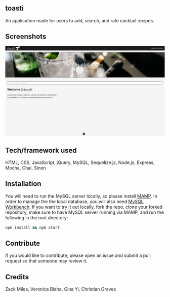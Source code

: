 ## toasti
An application made for users to add, search, and rate cocktail recipes.

## Screenshots
![](public/assets/screenshot1.png)

 ## Tech/framework used
HTML, CSS, JavaScript, jQuery, MySQL, Sequelize.js, Node.js, Express, Mocha, Chai, Sinon

 ## Installation
You will need to run the MySQL server locally, so please install [MAMP](https://www.mamp.info/en/downloads/).
In order to manage the the local database, you will also need [MySQL Workbench](https://dev.mysql.com/downloads/workbench/).
If you want to try it out locally, fork the repo, clone your forked repository, make sure to have MySQL server running via MAMP, and run the following in the root directory:
```sh
npm install && npm start
```

 ## Contribute
If you would like to contribute, please open an issue and submit a pull request so that someone may review it. 

 ## Credits
Zack Miles,
Veronica Blaha,
Gina Yi,
Christian Graves
